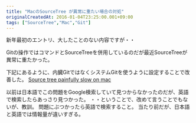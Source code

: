 ```yaml
---
title: "MacのSourceTree が異常に重たい場合の対処"
originalCreatedAt: 2016-01-04T23:25:00.001+09:00
tags: ["SourceTree","Mac","Git"]
---
```

新年最初のエントリ、大したことのない内容ですが・・

Gitの操作ではコマンドとSourceTreeを併用しているのだが最近SourceTreeが異常に重たかった。

下記にあるように、内臓GitではなくシステムGitを使うように設定することで改善した。
[Source tree painfully slow on mac](https://answers.atlassian.com/questions/13419722/source-tree-painfully-slow-on-mac)

以前は日本語でこの問題をGoogle検索していて見つからなかったのだが、英語で検索したらあっさり見つかった。
・・ということで、改めて言うことでもないが、教訓。
問題にぶつかったら英語で検索すること。
当たり前だが、日本語と英語では情報量が違いすぎる。
